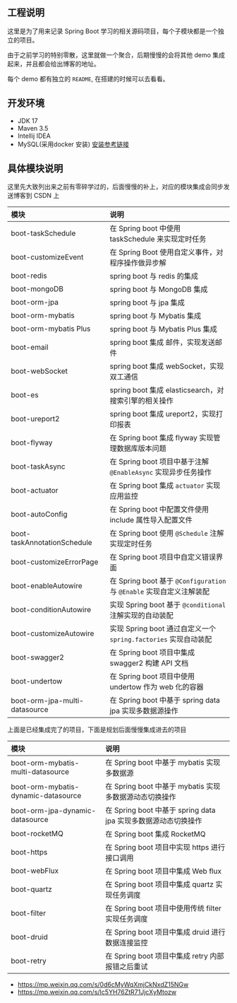## 工程说明

这里是为了用来记录 Spring Boot 学习的相关源码项目，每个子模块都是一个独立的项目。

由于之前学习的特别零散，这里就做一个聚合，后期慢慢的会将其他 demo 集成起来，并且都会给出博客的地址。

每个 demo 都有独立的 `README`, 在搭建的时候可以去看看。

## 开发环境

- JDK 17
- Maven 3.5 
- Intellij IDEA
- MySQL(采用docker 安装) [安装参考链接](https://blog.csdn.net/qq_18948359/article/details/125486934?spm=1001.2014.3001.5502)

## 具体模块说明

这里先大致列出来之前有零碎学过的，后面慢慢的补上，对应的模块集成会同步发送博客到 CSDN 上

| 模块                                  | 说明                                                      |
|:------------------------------------|:--------------------------------------------------------|
| boot-taskSchedule                   | 在 Spring boot 中使用 taskSchedule 来实现定时任务                  |
| boot-customizeEvent                 | 在 Spring Boot 使用自定义事件，对程序操作做异步解                         |
| boot-redis                          | spring boot 与 redis 的集成                                 |
| boot-mongoDB                        | spring boot 与 MongoDB 集成                                |
| boot-orm-jpa                        | spring boot 与 jpa 集成                                    |
| boot-orm-mybatis                    | spring boot 与 Mybatis 集成                                |
| boot-orm-mybatis Plus               | spring boot 与 Mybatis Plus 集成                           |
| boot-email                          | spring boot 集成 邮件，实现发送邮件                                |
| boot-webSocket                      | spring boot 集成 webSocket，实现双工通信                         |
| boot-es                             | spring boot 集成 elasticsearch，对搜索引擎的相关操作                 |
| boot-ureport2                       | spring boot 集成 ureport2，实现打印报表                          |
| boot-flyway                         | 在 Spring boot 集成 flyway 实现管理数据库版本问题                     |
| boot-taskAsync                      | 在 Spring boot 项目中基于注解 `@EnableAsync` 实现异步任务操作           |
| boot-actuator                       | 在 Spring boot 集成 `actuator` 实现应用监控                      |
| boot-autoConfig                     | 在 Spring boot 中配置文件使用 include 属性导入配置文件                  |
| boot-taskAnnotationSchedule         | 在 Spring boot 使用 `@Schedule` 注解实现定时任务                   |
| boot-customizeErrorPage             | 在 Spring boot 项目中自定义错误界面                                |
| boot-enableAutowire                 | 在 Spring boot 基于 `@Configuration` 与 `@Enable` 实现自定义注解装配 |
| boot-conditionAutowire              | 实现 Spring boot 基于 `@conditional` 注解实现的自动装配              |
| boot-customizeAutowire              | 实现 Spring boot 通过自定义一个 `spring.factories`  实现自动装配       |
| boot-swagger2                       | 在 Spring boot 项目中集成 swagger2 构建 API 文档                  |
| boot-undertow                       | 在 Spring boot 项目中使用 undertow 作为 web 化的容器                |
| boot-orm-jpa-multi-datasource       | 在 Spring boot 中基于 spring data jpa 实现多数据源操作              |


上面是已经集成完了的项目，下面是规划后面慢慢集成进去的项目

| 模块                                  | 说明                                             |
|:------------------------------------|:-----------------------------------------------|
| boot-orm-mybatis-multi-datasource   | 在 Spring boot 中基于 mybatis 实现多数据源               |
| boot-orm-mybatis-dynamic-datasource | 在 Spring boot 中基于 mybatis 实现多数据源动态切换操作         |
| boot-orm-jpa-dynamic-datasource     | 在 Spring boot 中基于 spring data jpa 实现多数据源动态切换操作 |
| boot-rocketMQ                       | 在 Spring boot 集成 RocketMQ                      |
| boot-https                          | 在 Spring boot 项目中实现 https 进行接口调用               |
| boot-webFlux                        | 在 Spring boot 项目中集成 Web flux                   |
| boot-quartz                         | 在 Spring boot 项目中集成 quartz 实现任务调度              |
| boot-filter                         | 在 Spring boot 项目中使用传统 filter 实现任务调度            |
| boot-druid                          | 在 Spring boot 项目中集成 druid 进行数据连接监控             |
| boot-retry                          | 在 Spring boot 项目中集成 retry 内部报错之后重试             |


- https://mp.weixin.qq.com/s/0d6cMyWqXmjCkNxdZ15NGw
- https://mp.weixin.qq.com/s/Ic5YH76ZtR71JjcXyMtozw